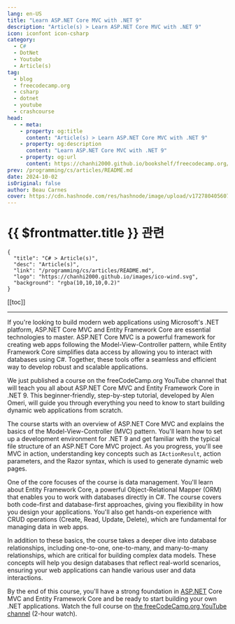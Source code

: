 ```yaml
---
lang: en-US
title: "Learn ASP.NET Core MVC with .NET 9"
description: "Article(s) > Learn ASP.NET Core MVC with .NET 9"
icon: iconfont icon-csharp
category:
  - C#
  - DotNet
  - Youtube
  - Article(s)
tag:
  - blog
  - freecodecamp.org
  - csharp
  - dotnet
  - youtube
  - crashcourse
head:
  - - meta:
    - property: og:title
      content: "Article(s) > Learn ASP.NET Core MVC with .NET 9"
    - property: og:description
      content: "Learn ASP.NET Core MVC with .NET 9"
    - property: og:url
      content: https://chanhi2000.github.io/bookshelf/freecodecamp.org/learn-aspnet-core-mvc-with-net-9.html
prev: /programming/cs/articles/README.md
date: 2024-10-02
isOriginal: false
author: Beau Carnes
cover: https://cdn.hashnode.com/res/hashnode/image/upload/v1727804056078/cb9e584f-9942-4169-a68b-3379bb803692.png
---
```


# {{ $frontmatter.title }} 관련

```component VPCard
{
  "title": "C# > Article(s)",
  "desc": "Article(s)",
  "link": "/programming/cs/articles/README.md",
  "logo": "https://chanhi2000.github.io/images/ico-wind.svg",
  "background": "rgba(10,10,10,0.2)"
}
```

[[toc]]

---

<SiteInfo
  name="Learn ASP.NET Core MVC with .NET 9"
  desc="If you're looking to build modern web applications using Microsoft's .NET platform, ASP.NET Core MVC and Entity Framework Core are essential technologies to master. ASP.NET Core MVC is a powerful framework for creating web apps following the Model-Vi..."
  url="https://freecodecamp.org/news/learn-aspnet-core-mvc-with-net-9"
  logo="https://cdn.freecodecamp.org/universal/favicons/favicon.ico"
  preview="https://cdn.hashnode.com/res/hashnode/image/upload/v1727804056078/cb9e584f-9942-4169-a68b-3379bb803692.png"/>

If you're looking to build modern web applications using Microsoft's .NET platform, ASP.NET Core MVC and Entity Framework Core are essential technologies to master. ASP.NET Core MVC is a powerful framework for creating web apps following the Model-View-Controller pattern, while Entity Framework Core simplifies data access by allowing you to interact with databases using C#. Together, these tools offer a seamless and efficient way to develop robust and scalable applications.

We just published a course on the freeCodeCamp.org YouTube channel that will teach you all about ASP.NET Core MVC and Entity Framework Core in .NET 9. This beginner-friendly, step-by-step tutorial, developed by Alen Omeri, will guide you through everything you need to know to start building dynamic web applications from scratch.

The course starts with an overview of ASP.NET Core MVC and explains the basics of the Model-View-Controller (MVC) pattern. You'll learn how to set up a development environment for .NET 9 and get familiar with the typical file structure of an ASP.NET Core MVC project. As you progress, you'll see MVC in action, understanding key concepts such as `IActionResult`, action parameters, and the Razor syntax, which is used to generate dynamic web pages.

One of the core focuses of the course is data management. You'll learn about Entity Framework Core, a powerful Object-Relational Mapper (ORM) that enables you to work with databases directly in C#. The course covers both code-first and database-first approaches, giving you flexibility in how you design your applications. You'll also get hands-on experience with CRUD operations (Create, Read, Update, Delete), which are fundamental for managing data in web apps.

In addition to these basics, the course takes a deeper dive into database relationships, including one-to-one, one-to-many, and many-to-many relationships, which are critical for building complex data models. These concepts will help you design databases that reflect real-world scenarios, ensuring your web applications can handle various user and data interactions.

By the end of this course, you'll have a strong foundation in [<FontIcon icon="fas fa-globe"/>ASP.NET](https://asp.net) Core MVC and Entity Framework Core and be ready to start building your own .NET applications. Watch the full course on [<FontIcon icon="fa-brands fa-youtube"/>the freeCodeCamp.org YouTube channel](https://youtu.be/RWXKysImabs) (2-hour watch).

<VidStack src="youtube/RWXKysImabs" />